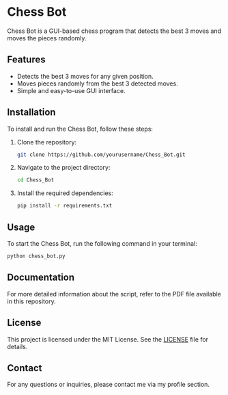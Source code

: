 # Chess Bot

Chess Bot is a GUI-based chess program that detects the best 3 moves and moves the pieces randomly.

## Features

-  Detects the best 3 moves for any given position.
-  Moves pieces randomly from the best 3 detected moves.
-  Simple and easy-to-use GUI interface.

## Installation

To install and run the Chess Bot, follow these steps:

1. Clone the repository:
   ```sh
   git clone https://github.com/yourusername/Chess_Bot.git
   ```
2. Navigate to the project directory:
   ```sh
   cd Chess_Bot
   ```
3. Install the required dependencies:
   ```sh
   pip install -r requirements.txt
   ```
   
## Usage

To start the Chess Bot, run the following command in your terminal:

```sh
python chess_bot.py
```

## Documentation

For more detailed information about the script, refer to the PDF file available in this repository.

## License

This project is licensed under the MIT License. See the [LICENSE](LICENSE) file for details.

## Contact

For any questions or inquiries, please contact me via my profile section.

